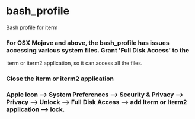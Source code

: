 # bash_profile
Bash profile for iterm
### For OSX Mojave and above, the bash_profile has issues accessing various system files. Grant 'Full Disk Access' to the
iterm or iterm2 application, so it can access all the files.
### Close the iterm or iterm2 application
### Apple Icon --> System Preferences --> Security & Privacy -->  Privacy --> Unlock --> Full Disk Access --> add Iterm or Iterm2 application --> lock.
